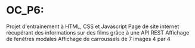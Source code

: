 # OC_P6:
Projet d'entrainement à HTML, CSS et Javascript
Page de site internet récupérant des informations sur des films grâce à une API REST
Affichage de fenêtres modales
Affichage de carroussels de 7 images 4 par 4